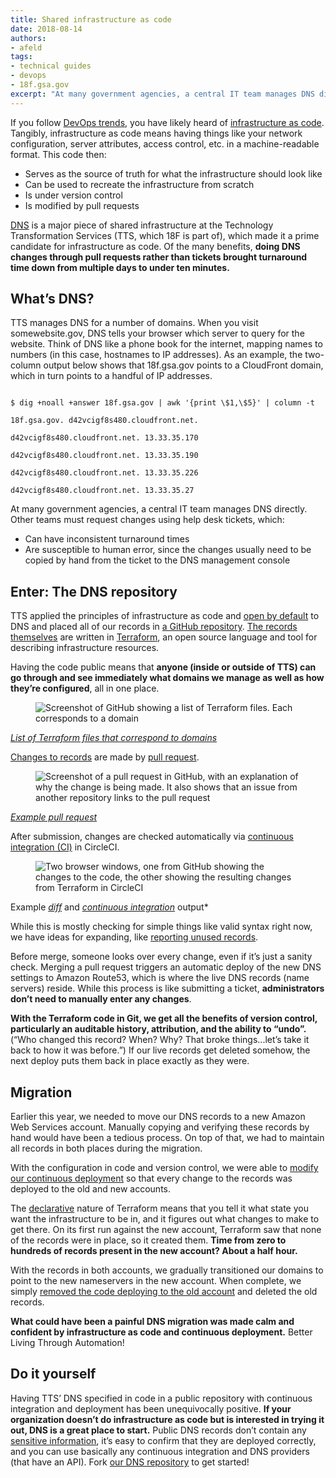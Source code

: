 ```yaml
---
title: Shared infrastructure as code
date: 2018-08-14
authors:
- afeld
tags:
- technical guides
- devops
- 18f.gsa.gov
excerpt: "At many government agencies, a central IT team manages DNS directly. Other teams must request changes using help desk tickets, which can have inconsistent turnaround times, and are susceptible to human error. Having DNS records as code and doing changes through pull requests brought turnaround time down from multiple days to under ten minutes."
---
```


If you follow [DevOps
trends](https://modularcontracting.18f.gov/devops/), you have likely
heard of [infrastructure as
code](https://docs.microsoft.com/en-us/azure/devops/what-is-infrastructure-as-code). Tangibly, infrastructure as code means having things like your network configuration, server attributes, access control, etc. in a machine-readable format. This code then:

- Serves as the source of truth for what the infrastructure should look like
- Can be used to recreate the infrastructure from scratch
- Is under version control
- Is modified by pull requests

[DNS](https://simple.wikipedia.org/wiki/Domain_Name_System) is a major
piece of shared infrastructure at the Technology Transformation Services
(TTS, which 18F is part of), which made it a prime candidate for
infrastructure as code. Of the many benefits, **doing DNS changes
through pull requests rather than tickets brought turnaround time down from multiple days to under ten minutes.**

## What’s DNS?

TTS manages DNS for a number of domains. When you visit somewebsite.gov,
DNS tells your browser which server to query for the website. Think of
DNS like a phone book for the internet, mapping names to numbers (in
this case, hostnames to IP addresses). As an example, the two-column
output below shows that 18f.gsa.gov points to a CloudFront domain, which
in turn points to a handful of IP addresses.

```

$ dig +noall +answer 18f.gsa.gov | awk '{print \$1,\$5}' | column -t

18f.gsa.gov. d42vcigf8s480.cloudfront.net.

d42vcigf8s480.cloudfront.net. 13.33.35.170

d42vcigf8s480.cloudfront.net. 13.33.35.190

d42vcigf8s480.cloudfront.net. 13.33.35.226

d42vcigf8s480.cloudfront.net. 13.33.35.27

```

At many government agencies, a central IT team manages DNS directly.
Other teams must request changes using help desk tickets, which:

- Can have inconsistent turnaround times
- Are susceptible to human error, since the changes usually need to be copied by hand from the ticket to the DNS management console

## Enter: The DNS repository

TTS applied the principles of infrastructure as code and [open by
default](https://18f.gsa.gov/open-source-policy/) to DNS and placed all
of our records in [a GitHub repository](https://github.com/18F/dns).
[The records
themselves](https://github.com/18F/dns/tree/master/terraform) are
written in [Terraform](https://www.terraform.io/), an open source
language and tool for describing infrastructure resources.

Having the code public means that **anyone (inside or outside of TTS)
can go through and see immediately what domains we manage as well as how
they’re configured**, all in one place.

<figure>
<img src="{{site.baseurl}}/assets/blog/dns-post/github-terraform-files.png" alt="Screenshot of GitHub showing a list of Terraform files. Each corresponds to a domain"/>
</figure>

[*List of Terraform files that correspond to
domains*](https://github.com/18F/dns/tree/master/terraform)

[Changes to records](https://github.com/18F/dns#making-changes) are
made by [pull
request](https://github.com/18F/dns/pulls?utf8=%E2%9C%93&q=is%3Apr).

<figure>
<img src="{{site.baseurl}}/assets/blog/dns-post/github-pull-request.png" alt="Screenshot of a pull request in GitHub, with an explanation of why the change is being made. It also shows that an issue from another repository links to the pull request"/>
</figure>

[*Example pull request*](https://github.com/18F/dns/pull/273)

After submission, changes are checked automatically via [continuous
integration
(CI)](https://docs.microsoft.com/en-us/azure/devops/what-is-continuous-integration) in CircleCI.

<figure>
<img src="{{site.baseurl}}/assets/blog/dns-post/changes-to-code.png" alt="Two browser windows, one from GitHub showing the changes to the code, the other showing the resulting changes from Terraform in
CircleCI"/>
</figure>

Example [*diff*](https://github.com/18F/dns/pull/267/files) and
[*continuous integration*](https://circleci.com/gh/18F/dns/483) output*

While this is mostly checking for simple things like valid syntax right now, we have ideas for expanding, like [reporting unused
records](https://github.com/18F/dns/issues/176).

Before merge, someone looks over every change, even if it’s just a
sanity check. Merging a pull request triggers an automatic deploy of the new DNS settings to Amazon Route53, which is where the live DNS records (name servers) reside. While this process is like submitting a ticket, **administrators don’t need to manually enter any changes**.

**With the Terraform code in Git, we get all the benefits of version
control, particularly an auditable history, attribution, and the ability to “undo”.** (“Who changed this record? When? Why? That broke
things...let’s take it back to how it was before.”) If our live records get deleted somehow, the next deploy puts them back in place exactly as they were.

## Migration

Earlier this year, we needed to move our DNS records to a new Amazon Web Services account. Manually copying and verifying these records by hand would have been a tedious process. On top of that, we had to maintain all records in both places during the migration.

With the configuration in code and version control, we were able to
[modify our continuous
deployment](https://github.com/18F/dns/pull/178) so that every change
to the records was deployed to the old and new accounts.

The
[declarative](https://tylermcginnis.com/imperative-vs-declarative-programming/)
nature of Terraform means that you tell it what state you want the
infrastructure to be in, and it figures out what changes to make to get there. On its first run against the new account, Terraform saw that none of the records were in place, so it created them. **Time from zero to hundreds of records present in the new account? About a half hour.**

With the records in both accounts, we gradually transitioned our domains to point to the new nameservers in the new account. When complete, we simply [removed the code deploying to the old
account](https://github.com/18F/dns/pull/214) and deleted the old
records.

**What could have been a painful DNS migration was made calm and
confident by infrastructure as code and continuous deployment.** Better Living Through Automation!

## Do it yourself

Having TTS’ DNS specified in code in a public repository with continuous integration and deployment has been unequivocally positive. **If your organization doesn’t do infrastructure as code but is interested in trying it out, DNS is a great place to start.** Public DNS records don’t contain any [sensitive
information](https://handbook.18f.gov/sensitive-information/), it’s
easy to confirm that they are deployed correctly, and you can use
basically any continuous integration and DNS providers (that have an
API). Fork [our DNS repository](https://github.com/18F/dns) to get
started!

